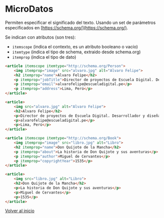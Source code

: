 # MicroDatos

Permiten especificar el significado del texto. Usando un set de parámetros especificados en [https://schema.org/](https://schema.org/).
       
Se indican con atributos (son tres):
       
* `itemscope` (indica el contexto, es un atributo booleano o vacío)
* `itemtype` (indica el tipo de schema, extraido desde schema.org)
* `itemprop` (indica el tipo de dato)

```html
<article itemscope itemtype="http://schema.org/Person">
    <img itemprop="image" src="alvaro.jpg" alt="Alvaro Felipe">
    <h2 itemprop="name">Alvaro Felipe</h2>
    <p itemprop="jobTitle">Director de proyectos de Escuela Digital. Desarrollador y diseñador web. Docente.</p>
    <p itemprop="email">alvarofelipe@escueladigital.pe</p>
    <p itemprop="address">Lima, Perú</p>
</article>

<article>
    <img src="alvaro.jpg" alt="Alvaro Felipe">
    <h2>Alvaro Felipe</h2>
    <p>Director de proyectos de Escuela Digital. Desarrollador y diseñador web. Docente.</p>
    <p>alvarofelipe@escueladigital.pe</p>
    <p>Lima, Perú</p>
</article>

<article itemscope itemtype="http://schema.org/Book">
    <img itemprop="image" src="libro.jpg" alt="Libro">
    <h2 itemprop="name">Don Quijote de la Mancha</h2>
    <p itemprop="about">La historia de Don Quijote y sus aventuras</p>
    <p itemprop="author">Miguel de Cervantes</p>
    <p itemprop="copyrightYear">1535</p>
</article>

<article>
    <img src="libro.jpg" alt="Libro">
    <h2>Don Quijote de la Mancha</h2>
    <p>La historia de Don Quijote y sus aventuras</p>
    <p>Miguel de Cervantes</p>
    <p>1535</p>
</article>
```

[Volver al inicio](#-MicroDatos)
